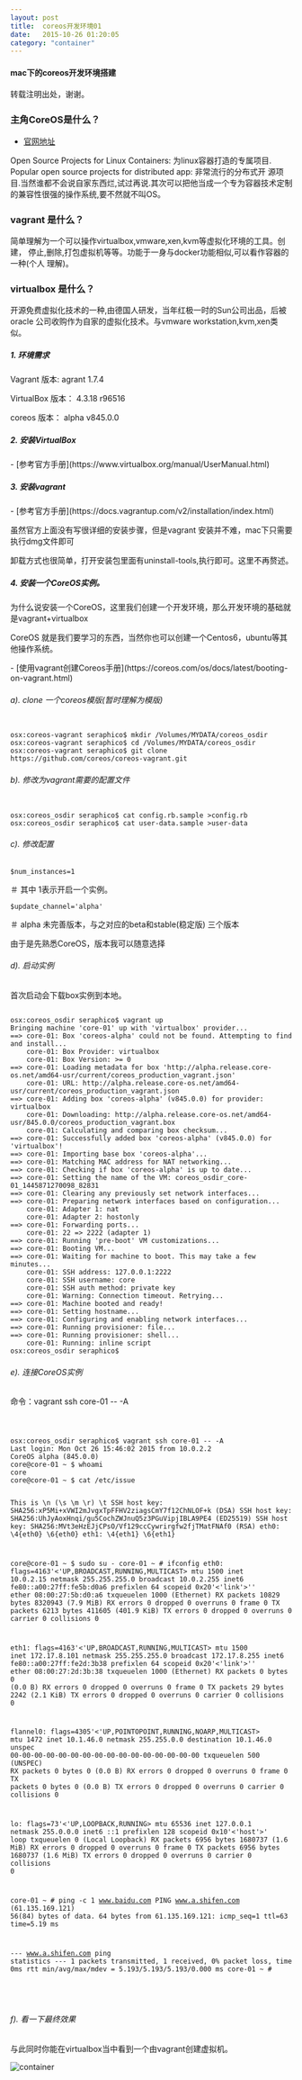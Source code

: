 ```yaml
---
layout: post
title:  coreos开发环境01
date:   2015-10-26 01:20:05
category: "container"
---
```


<h4>mac下的coreos开发环境搭建</h4>

<p> 转载注明出处，谢谢。</p>


### 主角CoreOS是什么？

- [官网地址](https://coreos.com/)


Open Source Projects for Linux Containers: 为linux容器打造的专属项目.
Popular open source projects for distributed app: 非常流行的分布式开
源项目.当然谁都不会说自家东西烂,试过再说.其次可以把他当成一个专为容器技术定制
的兼容性很强的操作系统,要不然就不叫OS。


### vagrant 是什么？

简单理解为一个可以操作virtualbox,vmware,xen,kvm等虚拟化环境的工具。创建，
停止,删除,打包虚拟机等等。功能于一身与docker功能相似,可以看作容器的一种(个人
理解)。

### virtualbox 是什么？

开源免费虚拟化技术的一种,由德国人研发，当年红极一时的Sun公司出品，后被oracle
公司收购作为自家的虚拟化技术。与vmware workstation,kvm,xen类似。

<h5>1. 环境需求</h5>

<p> Vagrant 版本: agrant 1.7.4</p>
<p> VirtualBox 版本： 4.3.18 r96516 </p>
<p> coreos 版本： alpha v845.0.0</p>

<h5>2. 安装VirtualBox </h5>
- [参考官方手册](https://www.virtualbox.org/manual/UserManual.html)

<h5>3. 安装vagrant </h5>
- [参考官方手册](https://docs.vagrantup.com/v2/installation/index.html)

<p>虽然官方上面没有写很详细的安装步骤，但是vagrant 安装并不难，mac下只需要执行dmg文件即可</p>
<p>卸载方式也很简单，打开安装包里面有uninstall-tools,执行即可。这里不再赘述。</p>


<h5>4. 安装一个CoreOS实例。</h5>

<p>为什么说安装一个CoreOS，这里我们创建一个开发环境，那么开发环境的基础就是vagrant+virtualbox</p>
<p>CoreOS 就是我们要学习的东西，当然你也可以创建一个Centos6，ubuntu等其他操作系统。</p>
- [使用vagrant创建Coreos手册](https://coreos.com/os/docs/latest/booting-on-vagrant.html)

<h6>a). clone 一个coreos模版(暂时理解为模版)</h6>
<pre><code>
osx:coreos-vagrant seraphico$ mkdir /Volumes/MYDATA/coreos_osdir
osx:coreos-vagrant seraphico$ cd /Volumes/MYDATA/coreos_osdir
osx:coreos-vagrant seraphico$ git clone https://github.com/coreos/coreos-vagrant.git
</code></pre>

<h6>b). 修改为vagrant需要的配置文件</h6>
<pre><code>
osx:coreos_osdir seraphico$ cat config.rb.sample >config.rb
osx:coreos_osdir seraphico$ cat user-data.sample >user-data
</code></pre>
<h6>c). 修改配置</h6>

<pre><code>$num_instances=1</code></pre>  ＃ 其中 1表示开启一个实例。
<pre><code>$update_channel='alpha'</code></pre>  ＃ alpha 未完善版本，与之对应的beta和stable(稳定版) 三个版本
<p>由于是先熟悉CoreOS，版本我可以随意选择</p>

<h6>d). 启动实例</h6>
<p> 首次启动会下载box实例到本地。</p>
<pre><code>
osx:coreos_osdir seraphico$ vagrant up
Bringing machine 'core-01' up with 'virtualbox' provider...
==> core-01: Box 'coreos-alpha' could not be found. Attempting to find and install...
    core-01: Box Provider: virtualbox
    core-01: Box Version: >= 0
==> core-01: Loading metadata for box 'http://alpha.release.core-os.net/amd64-usr/current/coreos_production_vagrant.json'
    core-01: URL: http://alpha.release.core-os.net/amd64-usr/current/coreos_production_vagrant.json
==> core-01: Adding box 'coreos-alpha' (v845.0.0) for provider: virtualbox
    core-01: Downloading: http://alpha.release.core-os.net/amd64-usr/845.0.0/coreos_production_vagrant.box
    core-01: Calculating and comparing box checksum...
==> core-01: Successfully added box 'coreos-alpha' (v845.0.0) for 'virtualbox'!
==> core-01: Importing base box 'coreos-alpha'...
==> core-01: Matching MAC address for NAT networking...
==> core-01: Checking if box 'coreos-alpha' is up to date...
==> core-01: Setting the name of the VM: coreos_osdir_core-01_1445871270098_82831
==> core-01: Clearing any previously set network interfaces...
==> core-01: Preparing network interfaces based on configuration...
    core-01: Adapter 1: nat
    core-01: Adapter 2: hostonly
==> core-01: Forwarding ports...
    core-01: 22 => 2222 (adapter 1)
==> core-01: Running 'pre-boot' VM customizations...
==> core-01: Booting VM...
==> core-01: Waiting for machine to boot. This may take a few minutes...
    core-01: SSH address: 127.0.0.1:2222
    core-01: SSH username: core
    core-01: SSH auth method: private key
    core-01: Warning: Connection timeout. Retrying...
==> core-01: Machine booted and ready!
==> core-01: Setting hostname...
==> core-01: Configuring and enabling network interfaces...
==> core-01: Running provisioner: file...
==> core-01: Running provisioner: shell...
    core-01: Running: inline script
osx:coreos_osdir seraphico$
</code></pre>

<h6>e). 连接CoreOS实例</h6>
<p>命令：vagrant ssh core-01 -- -A</p>
<pre><code>
<p>
osx:coreos_osdir seraphico$ vagrant ssh core-01 -- -A
Last login: Mon Oct 26 15:46:02 2015 from 10.0.2.2
CoreOS alpha (845.0.0)
core@core-01 ~ $ whoami
core
core@core-01 ~ $ cat /etc/issue

This is \n (\s \m \r) \t
SSH host key: SHA256:xP5Mi+xVWI2mJvgxTpFFHV2ziagsCmY7f12ChNLOF+k (DSA)
SSH host key: SHA256:UhJyAoxHnqi/gu5CochZWJnuQ5z3PGuVipjIBLA9PE4 (ED25519)
SSH host key: SHA256:MVt3eHzEJjCPsO/Vf129ccCywrirgfw2fjTMatFNAf0 (RSA)
eth0: \4{eth0} \6{eth0}
eth1: \4{eth1} \6{eth1}

core@core-01 ~ $ sudo su -
core-01 ~ # ifconfig
eth0: flags=4163'<'UP,BROADCAST,RUNNING,MULTICAST>  mtu 1500
        inet 10.0.2.15  netmask 255.255.255.0  broadcast 10.0.2.255
        inet6 fe80::a00:27ff:fe5b:d0a6  prefixlen 64  scopeid 0x20'<'link'>''
        ether 08:00:27:5b:d0:a6  txqueuelen 1000  (Ethernet)
        RX packets 10829  bytes 8320943 (7.9 MiB)
        RX errors 0  dropped 0  overruns 0  frame 0
        TX packets 6213  bytes 411605 (401.9 KiB)
        TX errors 0  dropped 0 overruns 0  carrier 0  collisions 0

eth1: flags=4163'<'UP,BROADCAST,RUNNING,MULTICAST>  mtu 1500
        inet 172.17.8.101  netmask 255.255.255.0  broadcast 172.17.8.255
        inet6 fe80::a00:27ff:fe2d:3b38  prefixlen 64  scopeid 0x20'<'link'>''
        ether 08:00:27:2d:3b:38  txqueuelen 1000  (Ethernet)
        RX packets 0  bytes 0 (0.0 B)
        RX errors 0  dropped 0  overruns 0  frame 0
        TX packets 29  bytes 2242 (2.1 KiB)
        TX errors 0  dropped 0 overruns 0  carrier 0  collisions 0

flannel0: flags=4305'<'UP,POINTOPOINT,RUNNING,NOARP,MULTICAST>  mtu 1472
        inet 10.1.46.0  netmask 255.255.0.0  destination 10.1.46.0
        unspec 00-00-00-00-00-00-00-00-00-00-00-00-00-00-00-00  txqueuelen 500  (UNSPEC)
        RX packets 0  bytes 0 (0.0 B)
        RX errors 0  dropped 0  overruns 0  frame 0
        TX packets 0  bytes 0 (0.0 B)
        TX errors 0  dropped 0 overruns 0  carrier 0  collisions 0

lo: flags=73'<'UP,LOOPBACK,RUNNING>  mtu 65536
        inet 127.0.0.1  netmask 255.0.0.0
        inet6 ::1  prefixlen 128  scopeid 0x10'<'host'>'
        loop  txqueuelen 0  (Local Loopback)
        RX packets 6956  bytes 1680737 (1.6 MiB)
        RX errors 0  dropped 0  overruns 0  frame 0
        TX packets 6956  bytes 1680737 (1.6 MiB)
        TX errors 0  dropped 0 overruns 0  carrier 0  collisions 0

core-01 ~ # ping -c 1 www.baidu.com
PING www.a.shifen.com (61.135.169.121) 56(84) bytes of data.
64 bytes from 61.135.169.121: icmp_seq=1 ttl=63 time=5.19 ms

--- www.a.shifen.com ping statistics ---
1 packets transmitted, 1 received, 0% packet loss, time 0ms
rtt min/avg/max/mdev = 5.193/5.193/5.193/0.000 ms
core-01 ~ #
</p>
</code></pre>


<h6>f). 看一下最终效果</h6>

<p> 与此同时你能在virtualbox当中看到一个由vagrant创建虚拟机。</p>


![container](images/02.png)
